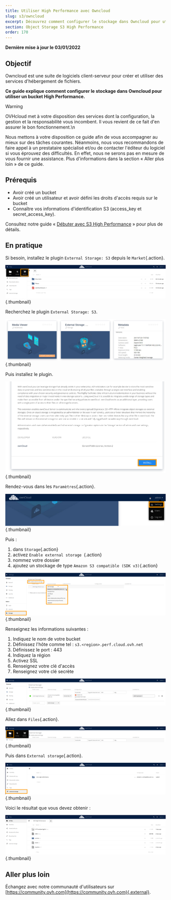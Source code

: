 ```yaml
---
title: Utiliser High Performance avec Owncloud
slug: s3/owncloud
excerpt: Découvrez comment configurer le stockage dans Owncloud pour utiliser un bucket High Performance
section: Object Storage S3 High Performance
order: 170
---
```


**Dernière mise à jour le 03/01/2022**

## Objectif

Owncloud est une suite de logiciels client-serveur pour créer et utiliser des services d'hébergement de fichiers.

**Ce guide explique comment configurer le stockage dans Owncloud pour utiliser un bucket High Performance.**

> [!warning]
>
> OVHcloud met à votre disposition des services dont la configuration, la gestion et la responsabilité vous incombent. Il vous revient de ce fait d'en assurer le bon fonctionnement.\n
>
> Nous mettons à votre disposition ce guide afin de vous accompagner au mieux sur des tâches courantes. Néanmoins, nous vous recommandons de faire appel à un prestataire spécialisé et/ou de contacter l'éditeur du logiciel si vous éprouvez des difficultés. En effet, nous ne serons pas en mesure de vous fournir une assistance. Plus d'informations dans la section « Aller plus loin » de ce guide.
> 

## Prérequis

- Avoir créé un bucket
- Avoir créé un utilisateur et avoir défini les droits d'accès requis sur le bucket
- Connaître vos informations d'identification S3 (access_key et secret_access_key).

Consultez notre guide « [Débuter avec S3 High Performance](https://docs.ovh.com/ca/fr/storage/s3/debuter-avec-s3/) » pour plus de détails.

## En pratique

Si besoin, installez le plugin `External Storage: S3` depuis le `Market`{.action}.

![Owncloud open Market](images/HighPerf-Owncloud-20211209131331778.png){.thumbnail}

Recherchez le plugin `External Storage: S3`.

![Owncloud plugin External Storage S3](images/HighPerf-Owncloud-20211209131556714.png){.thumbnail}

Puis installez le plugin.

![Owncloud install plugin](images/HighPerf-Owncloud-20211209131648711.png){.thumbnail}

Rendez-vous dans les `Paramètres`{.action}.

![Owncloud open Settings](images/HighPerf-Owncloud-20211209131942821.png){.thumbnail}

Puis :

1. dans `Storage`{.action}
2. activez `Enable external storage `{.action}
3. nommez votre dossier
4. ajoutez un stockage de type `Amazon S3 compatible (SDK v3)`{.action}

![Owncloud create AWS S3 storage](images/HighPerf-Owncloud-20211209143008822.png){.thumbnail}

Renseignez les informations suivantes :

1. Indiquez le nom de votre bucket
2. Définissez l'hôte comme tel : `s3.<region>.perf.cloud.ovh.net`
3. Définissez le port : 443
4. Indiquez la région
5. Activez SSL
6. Renseignez votre clé d'accès
7. Renseignez votre clé secrète

![Owncloud complete AWS S3 storage](images/HighPerf-Owncloud-20211209133630272.png){.thumbnail}

Allez dans `Files`{.action}.

![Owncloud open Files](images/HighPerf-Owncloud-20211209133730832.png){.thumbnail}

Puis dans `External storage`{.action}.

![Owncloud Files External Storage](images/HighPerf-Owncloud-2021120913382299.png){.thumbnail}

Voici le résultat que vous devez obtenir :

![Owncloud Bucket listing](images/HighPerf-Owncloud-20211209140757288.png){.thumbnail}

## Aller plus loin

Échangez avec notre communauté d'utilisateurs sur [https://community.ovh.com](https://community.ovh.com){.external}.
